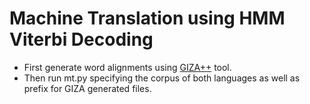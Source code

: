 # Machine Translation using HMM Viterbi Decoding
* First generate word alignments using [GIZA++](http://www.statmt.org/moses/giza/GIZA++.html) tool.
* Then run mt.py specifying the corpus of both languages as well as prefix for GIZA generated files.
